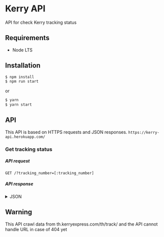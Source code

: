 # Kerry API

API for check Kerry tracking status

## Requirements

- Node LTS

## Installation

```sh
$ npm install
$ npm run start
```

or

```sh
$ yarn
$ yarn start
```

## API

This API is based on HTTPS requests and JSON responses. `https://kerry-api.herokuapp.com/`

### Get tracking status

##### API request

`GET /?tracking_number=[:tracking_number]`

##### API response

<details>
<summary>JSON</summary>

```json
{
  "status": "Success",
  "response": {
    "track_id": "SDOF5005500555",
    "estimated_date": "02 พ.ค. 2563",
    "sender": "Demo01",
    "receiver": "Demo02",
    "refer": "",
    "consignee": "Demo02",
    "detail": [
      {
        "date": " 28 เม.ย. 2563",
        "time": " 14:31",
        "description": "ปลายทางได้รับเรียบร้อยแล้ว",
        "location": "ปทุมธานี 2 - ปทุมธานี"
      },
      {
        "date": " 28 เม.ย. 2563",
        "time": " 08:52",
        "description": "กำลังจัดส่ง",
        "location": "ปทุมธานี 2 - ปทุมธานี"
      },
      {
        "date": " 28 เม.ย. 2563",
        "time": " 07:11",
        "description": "พัสดุถึงศูนย์คัดแยก",
        "location": "ปทุมธานี 2 - ปทุมธานี"
      },
      {
        "date": " 28 เม.ย. 2563",
        "time": " 03:32",
        "description": "พัสดุถึงศูนย์คัดแยก",
        "location": "กรุงเทพ2 - กรุงเทพมหานคร"
      },
      {
        "date": " 27 เม.ย. 2563",
        "time": " 17:56",
        "description": "พัสดุถึงศูนย์คัดแยก",
        "location": "- - สมุทรปราการ"
      },
      {
        "date": " 27 เม.ย. 2563",
        "time": " 15:14",
        "description": "เคอรี่เข้ารับพัสดุแล้ว",
        "location": "พาร์เซล ช็อป - Amarin Plaza - กรุงเทพมหานคร"
      },
      {
        "date": " 27 เม.ย. 2563",
        "time": " 13:33",
        "description": "ผู้ส่งมาส่งพัสดุที่จุดส่ง",
        "location": "พาร์เซล ช็อป - Amarin Plaza - กรุงเทพมหานคร"
      }
    ]
  }
}
```

</details>

## Warning

This API crawl data from th.kerryexpress.com/th/track/ and the API cannot handle URL in case of 404 yet

